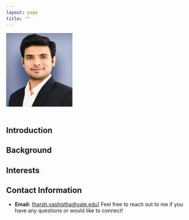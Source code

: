 ```yaml
---
layout: page
title: ""
---
```



<div style="text-align:left;">
    <img src="Picture.jpeg" alt="Profile Picture" style="width:180px;height:200px;margin-bottom:20px;">
</div>

## Introduction

## Background

## Interests


## Contact Information

- **Email:** [harsh.vashistha@yale.edu]
Feel free to reach out to me if you have any questions or would like to connect!
